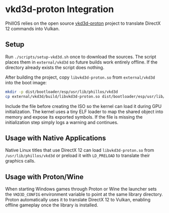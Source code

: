 # vkd3d-proton Integration

PhillOS relies on the open source [vkd3d-proton](https://github.com/HansKristian-Work/vkd3d-proton) project to translate DirectX 12 commands into Vulkan.

## Setup

Run `./scripts/setup-vkd3d.sh` once to download the sources. The script places them in `external/vkd3d` so future builds work entirely offline. If the directory already exists the script does nothing.

After building the project, copy `libvkd3d-proton.so` from `external/vkd3d` into the boot image:

```bash
mkdir -p dist/bootloader/esp/usr/lib/phillos/vkd3d
cp external/vkd3d/build/libvkd3d-proton.so dist/bootloader/esp/usr/lib/phillos/vkd3d/
```

Include the file before creating the ISO so the kernel can load it during GPU initialization.  The kernel uses a tiny ELF loader to map the shared object into memory and expose its exported symbols.  If the file is missing the initialization step simply logs a warning and continues.

## Usage with Native Applications

Native Linux titles that use DirectX 12 can load `libvkd3d-proton.so` from `/usr/lib/phillos/vkd3d` or preload it with `LD_PRELOAD` to translate their graphics calls.

## Usage with Proton/Wine

When starting Windows games through Proton or Wine the launcher sets the `VKD3D_CONFIG` environment variable to point at the same library directory. Proton automatically uses it to translate DirectX 12 to Vulkan, enabling offline gameplay once the library is installed.

